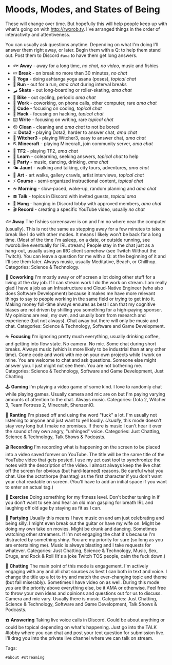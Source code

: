# Moods, Modes, and States of Being

These will change over time. But hopefully this will help people keep up
with what's going on with <http://rwxrob.tv>. I've arranged things in
the order of interactivity and attentiveness.

You can usually ask questions anytime. Depending on what I'm doing I'll
answer them right away, or later. Begin them with a Q: to help them
stand out. Post them to Discord `#ama` to have them get long answers.

* 🐟 **Away** - away for a long time, *no chat, no video*, music and fishies
* 💤 **Break** - on break no more than 30 minutes, *no chat*
* 🧘 **Yoga** - doing ashtanga yoga asana (poses), *topical chat*
* 🏃 **Run** - out for a run, *ama chat* during interval breaks
* 🛹 **Skate** - out long-boarding or roller-skating, *ama chat*
* 🚴 **Bike** - out cycling, periodic *ama chat*
* 🏢 **Work** - coworking, on phone calls, other computer, rare *ama chat*
* 💢 **Code** - focusing on coding, *topical chat*
* 🥷  **Hack** - focusing on hacking, *topical chat*
* ⌨️   **Write** - focusing on writing, rare *topical chat*
* 😐 **Clean** - cleaning and *ama chat* to not be bored
* ⚔️  **Dota2** - playing Dota2, harder to answer chat, *ama chat*
* 🐺 **Witcher3** - playing Witcher3, easy to answer chat, *ama chat*
* ⛏️  **Minecraft** - playing Minecraft, join community server, *ama chat*
* 🏹 **TF2** - playing TF2, *ama chat*
* 🤯 **Learn** - colearning, seeking answers, *topical chat* to help
* 🎉 **Party** - music, dancing, drinking, *ama chat*
* 🌤️  **Jaunt** - walking and talking, city tours, adventures, *ama chat*
* 🎨  **Art** - art walks, gallery crawls, artist interviews, *topical chat*
* ⚡ **Course** - semi-organized instructional content, *topical chat*
* ☕ **Morning** - slow-paced, wake-up, random planning and *ama chat*
* ☎️   **Talk** - topics in Discord with invited guests, *topical ama*
* 🍻 **Hang** - hanging in Discord lobby with approved members, *ama chat* 
* 🎬 **Record** - creating a specific YouTube video, usually *no chat*

🐟 **Away** The fishies screensaver is on and I'm no where near the computer (usually). This is not the same as stepping away for a few minutes to take a break like I do with other modes. It means I likely won't be back for a long time. (Most of the time I'm asleep, on a date, or outside running, see rwxrob.live eventually for IRL stream.) People stay in the chat just as a hang-out, usually using an IRC client somehow (see Twitch Without the Twitch). You can leave a question for me with a Q: at the beginning of it and I'll see them later. Always music, usually Meditative, Beach, or Chillhop. Categories: Science & Technology.

🏢 **Coworking** I'm mostly away or off screen a lot doing other stuff for a living at the day job. If I can stream work I do the work on stream. I am really glad I have a job as an Infrastructure and Cloud-Native Engineer (who also does Software Development) because it makes me have more relevant things to say to people working in the same field or trying to get into it. Making money full-time always ensures as best I can that my cognitive biases are not driven by shilling you something for a high-paying sponsor. My opinions are real, my own, and usually born from research and experience (but not always). Chat away but there will only be music and chat. Categories: Science & Technology, Software and Game Development.

☕ **Focusing** I'm ignoring pretty much everything, usually drinking coffee, and getting into flow state. No camera. No mic. Some chat during short breaks. Always music (which is more likely to be industrial than at any other time). Come code and work with me on your own projects while I work on mine. You are welcome to chat and ask questions. Someone else might answer you. I just might not see them. You are not bothering me. Categories: Science & Technology, Software and Game Development, Just Chatting.

🕹️  **Gaming** I'm playing a video game of some kind. I love to randomly chat while playing games. Usually camera and mic are on but I'm paying varying amounts of attention to the chat. Always music. Categories: Dota 2, Witcher 3, Team Fortress 2, Minecraft, ShenzenIO.

🤬 **Ranting** I'm pissed off and using the word "fuck" a lot. I'm usually not listening to anyone and just want to yell loudly. *Usually,* this mode doesn't stay very long but I make no promises. If there is music I can't hear it over the sound of my own angry, "unhinged" voice. Categories: Just Chatting, Science & Technology, Talk Shows & Podcasts.

🎬 **Recording** I'm recording what is happening on the screen to be placed into a video saved forever on YouTube. The title will be the same title of the YouTube video that gets posted. I use my zet cast tool to synchronize the notes with the description of the video. I almost always keep the live chat off the screen for obvious (but hard-learned) reasons. Be careful what you chat. Use the octothorpe (hashtag) as the first character if you don't want your chat readable on screen. (You'll have to add an initial space if you want to enter an actual tag.)

👟 **Exercise** Doing something for my fitness level. Don't bother tuning in if you don't want to see and hear an old man gasping for breath IRL and laughing off old age by staying as fit as I can.

🎉 **Partying** Usually this means I have music on and am just celebrating and being silly. I might even break out the guitar or have my wife on. Might be doing my own take on movies. Might be drunk and dancing. Sometimes watching other streamers. If I'm not engaging the chat it's because I'm distracted by something shiny. You are my priority for sure (so long as you are entertaining me). Music is always blasting and I take requests for whatever. Categories: Just Chatting, Science & Technology, Music, Sex, Drugs, and Rock & Roll (It's a joke Twitch TOS people, calm the fuck down.)

💬 **Chatting** The main point of this mode is engagement. I'm actively engaging with any and all chat sources as best I can both in text and voice. I change the title up a lot to try and match the ever-changing topic and theme (but fail miserably). Sometimes I have video on as well. During this mode *you* are the priority above everything else, be it AMA or otherwise. Feel free to throw your own ideas and opinions and questions out for us to discuss. Camera and mic vary. Usually there is music. Categories: Just Chatting, Science & Technology, Software and Game Development, Talk Shows & Podcasts.

☎️ **Answering** Taking live voice calls in Discord. Could be about anything or could be topical depending on what's happening. Just go into the TALK \#lobby where you can chat and post your text question for submission live. I'll drag you into the private live channel where we can talk on stream.

Tags:

    #about #streaming
